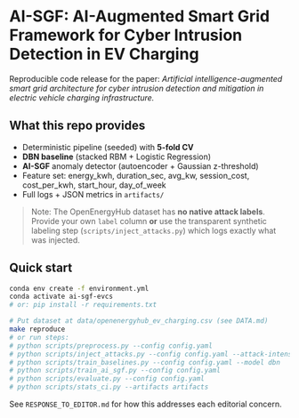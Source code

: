 # AI-SGF: AI-Augmented Smart Grid Framework for Cyber Intrusion Detection in EV Charging

Reproducible code release for the paper:
*Artificial intelligence-augmented smart grid architecture for cyber intrusion detection and mitigation in electric vehicle charging infrastructure.*

## What this repo provides
- Deterministic pipeline (seeded) with **5-fold CV**
- **DBN baseline** (stacked RBM + Logistic Regression)
- **AI-SGF** anomaly detector (autoencoder + Gaussian z-threshold)
- Feature set: energy_kwh, duration_sec, avg_kw, session_cost, cost_per_kwh, start_hour, day_of_week
- Full logs + JSON metrics in `artifacts/`

> Note: The OpenEnergyHub dataset has **no native attack labels**. Provide your own `label` column **or** use the transparent synthetic labeling step (`scripts/inject_attacks.py`) which logs exactly what was injected.

## Quick start
```bash
conda env create -f environment.yml
conda activate ai-sgf-evcs
# or: pip install -r requirements.txt

# Put dataset at data/openenergyhub_ev_charging.csv (see DATA.md)
make reproduce
# or run steps:
# python scripts/preprocess.py --config config.yaml
# python scripts/inject_attacks.py --config config.yaml --attack-intensity medium
# python scripts/train_baselines.py --config config.yaml --model dbn
# python scripts/train_ai_sgf.py --config config.yaml
# python scripts/evaluate.py --config config.yaml
# python scripts/stats_ci.py --artifacts artifacts
```

See `RESPONSE_TO_EDITOR.md` for how this addresses each editorial concern.
